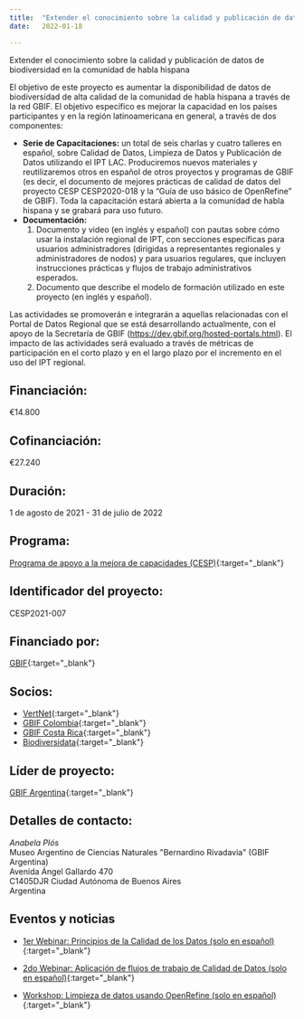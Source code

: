 ```yaml
---
title:  "Extender el conocimiento sobre la calidad y publicación de datos de biodiversidad en la comunidad de habla hispana"
date:   2022-01-18

---
```


Extender el conocimiento sobre la calidad y publicación de datos de biodiversidad en la comunidad de habla hispana  

El objetivo de este proyecto es aumentar la disponibilidad de datos de biodiversidad de alta calidad de la comunidad de habla hispana a través de la red GBIF. El objetivo específico es mejorar la capacidad en los países participantes y en la región latinoamericana en general, a través de dos componentes:  

* **Serie de Capacitaciones:** un total de seis charlas y cuatro talleres en español, sobre Calidad de Datos, Limpieza de Datos y Publicación de Datos utilizando el IPT LAC. Produciremos nuevos materiales y reutilizaremos otros en español de otros proyectos y programas de GBIF (es decir, el documento de mejores prácticas de calidad de datos del proyecto CESP CESP2020-018 y la “Guía de uso básico de OpenRefine” de GBIF). Toda la capacitación estará abierta a la comunidad de habla hispana y se grabará para uso futuro.
* **Documentación:**
    1.  Documento y video (en inglés y español) con pautas sobre cómo usar la instalación regional de IPT, con secciones específicas para usuarios administradores (dirigidas a representantes regionales y administradores de nodos) y para usuarios regulares, que incluyen instrucciones prácticas y flujos de trabajo administrativos esperados.
    2.  Documento que describe el modelo de formación utilizado en este proyecto (en inglés y español). 

Las actividades se promoverán e integrarán a aquellas relacionadas con el Portal de Datos Regional que se está desarrollando actualmente, con el apoyo de la Secretaría de GBIF (<https://dev.gbif.org/hosted-portals.html>). El impacto de las actividades será evaluado a través de métricas de participación en el corto plazo y en el largo plazo por el incremento en el uso del IPT regional.  

## Financiación: 

€14.800 

## Cofinanciación: 

€27.240 

## Duración: 

1 de agosto de 2021 - 31 de julio de 2022

## Programa: 

[Programa de apoyo a la mejora de capacidades (CESP)](https://www.gbif.org/programme/82219){:target="_blank"}

## Identificador del proyecto: 

CESP2021-007

## Financiado por:

[GBIF](http://www.gbif.org/){:target="_blank"}

## Socios:

* [VertNet](http://vertnet.org/index.html){:target="_blank"}
* [GBIF Colombia](https://www.gbif.org/country/CO/about){:target="_blank"}
* [GBIF Costa Rica](https://www.gbif.org/country/CR/about){:target="_blank"}
* [Biodiversidata](https://biodiversidata.org/en/){:target="_blank"}


## Líder de proyecto:

[GBIF Argentina](https://www.gbif.org/country/AR/about){:target="_blank"}

## Detalles de contacto:

*Anabela Plós*  
Museo Argentino de Ciencias Naturales "Bernardino Rivadavia" (GBIF Argentina)  
Avenida Ángel Gallardo 470  
C1405DJR Ciudad Autónoma de Buenos Aires  
Argentina

## Eventos y noticias

- [1er Webinar: Principios de la Calidad de los Datos (solo en español)](https://www.gbif.org/event/cde27b-e7a8-4e6d-8de1-4348219/1st-webinar-principles-of-data-quality-in-spanish-only){:target="_blank"}

- [2do Webinar: Aplicación de flujos de trabajo de Calidad de Datos (solo en español)](https://www.gbif.org/event/7c6dQdRugnlobJfFJeLBnI/2nd-webinar-application-of-data-quality-workflows-in-spanish-only){:target="_blank"}

- [Workshop: Limpieza de datos usando OpenRefine (solo en español)](https://www.gbif.org/event/34f971-f429-41a3-b1da-0bb281b/workshop-data-cleaning-using-openrefine-in-spanish-only){:target="_blank"}
